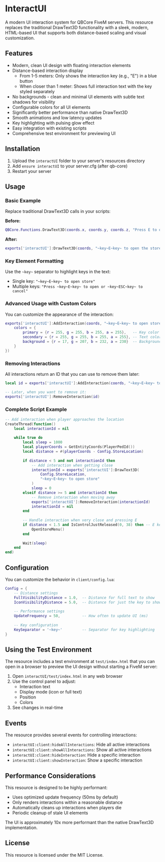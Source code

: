 # InteractUI

A modern UI interaction system for QBCore FiveM servers. This resource replaces the traditional DrawText3D functionality with a sleek, modern, HTML-based UI that supports both distance-based scaling and visual customization.

## Features

- Modern, clean UI design with floating interaction elements
- Distance-based interaction display
  - From 1-5 meters: Only shows the interaction key (e.g., "E") in a blue button
  - When closer than 1 meter: Shows full interaction text with the key styled separately
- No backgrounds - clean and minimal UI elements with subtle text shadows for visibility
- Configurable colors for all UI elements
- Significantly better performance than native DrawText3D
- Smooth animations and low latency updates
- Key highlighting with pulsing glow effect
- Easy integration with existing scripts
- Comprehensive test environment for previewing UI

## Installation

1. Upload the `interactUI` folder to your server's resources directory
2. Add `ensure interactUI` to your server.cfg (after qb-core)
3. Restart your server

## Usage

### Basic Example

Replace traditional DrawText3D calls in your scripts:

**Before:**
```lua
QBCore.Functions.DrawText3D(coords.x, coords.y, coords.z, "Press E to open the store")
```

**After:**
```lua
exports['interactUI']:DrawText3D(coords, "~key~E~key~ to open the store")
```

### Key Element Formatting

Use the `~key~` separator to highlight keys in the text:

- Single key: `"~key~E~key~ to open store"`
- Multiple keys: `"Press ~key~E~key~ to open or ~key~ESC~key~ to cancel"`

### Advanced Usage with Custom Colors

You can customize the appearance of the interaction:

```lua
exports['interactUI']:AddInteraction(coords, "~key~E~key~ to open store", {
    colors = {
        primary = {r = 255, g = 255, b = 255, a = 255},   -- Key color (white)
        secondary = {r = 255, g = 255, b = 255, a = 255}, -- Text color (white)
        background = {r = 17, g = 207, b = 232, a = 230}  -- Background color (turquoise)
    }
})
```

### Removing Interactions

All interactions return an ID that you can use to remove them later:

```lua
local id = exports['interactUI']:AddInteraction(coords, "~key~E~key~ to open store")

-- Later, when you want to remove it:
exports['interactUI']:RemoveInteraction(id)
```

### Complete Script Example

```lua
-- Add interaction when player approaches the location
CreateThread(function()
    local interactionId = nil
    
    while true do
        local sleep = 1000
        local playerCoords = GetEntityCoords(PlayerPedId())
        local distance = #(playerCoords - Config.StoreLocation)
        
        if distance < 5 and not interactionId then
            -- Add interaction when getting close
            interactionId = exports['interactUI']:DrawText3D(
                Config.StoreLocation, 
                "~key~E~key~ to open store"
            )
            sleep = 0
        elseif distance >= 5 and interactionId then
            -- Remove interaction when moving away
            exports['interactUI']:RemoveInteraction(interactionId)
            interactionId = nil
        end
        
        -- Handle interaction when very close and pressing E
        if distance < 1.5 and IsControlJustReleased(0, 38) then -- E key
            OpenStoreMenu()
        end
        
        Wait(sleep)
    end
end)
```

## Configuration

You can customize the behavior in `client/config.lua`:

```lua
Config = {
    -- Distance settings
    FullVisibilityDistance = 1.0,  -- Distance for full text to show
    IconVisibilityDistance = 5.0,  -- Distance for just the key to show
    
    -- Performance settings
    UpdateFrequency = 50,          -- How often to update UI (ms)
    
    -- Key configuration
    KeySeparator = '~key~'         -- Separator for key highlighting
}
```

## Using the Test Environment

The resource includes a test environment at `test/index.html` that you can open in a browser to preview the UI design without starting a FiveM server:

1. Open `interactUI/test/index.html` in any web browser
2. Use the control panel to adjust:
   - Interaction text
   - Display mode (icon or full text)
   - Position
   - Colors
3. See changes in real-time

## Events

The resource provides several events for controlling interactions:

- `interactUI:client:hideAllInteractions`: Hide all active interactions
- `interactUI:client:showAllInteractions`: Show all active interactions
- `interactUI:client:hideInteraction`: Hide a specific interaction
- `interactUI:client:showInteraction`: Show a specific interaction

## Performance Considerations

This resource is designed to be highly performant:
- Uses optimized update frequency (50ms by default)
- Only renders interactions within a reasonable distance
- Automatically cleans up interactions when players die
- Periodic cleanup of stale UI elements

The UI is approximately 10x more performant than the native DrawText3D implementation.

## License

This resource is licensed under the MIT License. 